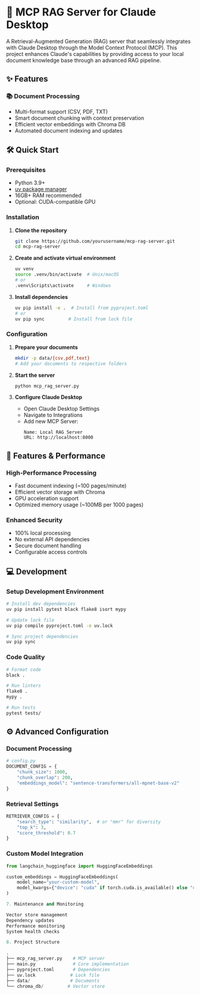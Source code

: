 
# 🚀 MCP RAG Server for Claude Desktop

A Retrieval-Augmented Generation (RAG) server that seamlessly integrates with Claude Desktop through the Model Context Protocol (MCP). This project enhances Claude's capabilities by providing access to your local document knowledge base through an advanced RAG pipeline.

## ✨ Features

### 📚 Document Processing
- Multi-format support (CSV, PDF, TXT)
- Smart document chunking with context preservation
- Efficient vector embeddings with Chroma DB
- Automated document indexing and updates

## 🛠️ Quick Start

### Prerequisites
- Python 3.9+
- [uv package manager](https://github.com/astral-sh/uv)
- 16GB+ RAM recommended
- Optional: CUDA-compatible GPU

### Installation

1. **Clone the repository**
   ```bash
   git clone https://github.com/yourusername/mcp-rag-server.git
   cd mcp-rag-server
   ```

2. **Create and activate virtual environment**
   ```bash
   uv venv
   source .venv/bin/activate  # Unix/macOS
   # or
   .venv\Scripts\activate     # Windows
   ```

3. **Install dependencies**
   ```bash
   uv pip install -e .  # Install from pyproject.toml
   # or
   uv pip sync         # Install from lock file
   ```


### Configuration

1. **Prepare your documents**
   ```bash
   mkdir -p data/{csv,pdf,text}
   # Add your documents to respective folders
   ```

2. **Start the server**
   ```bash
   python mcp_rag_server.py
   ```

3. **Configure Claude Desktop**
   - Open Claude Desktop Settings
   - Navigate to Integrations
   - Add new MCP Server:
     ```
     Name: Local RAG Server
     URL: http://localhost:8000
     ```

## 🚀 Features & Performance

### High-Performance Processing
- Fast document indexing (~100 pages/minute)
- Efficient vector storage with Chroma
- GPU acceleration support
- Optimized memory usage (~100MB per 1000 pages)

### Enhanced Security
- 100% local processing
- No external API dependencies
- Secure document handling
- Configurable access controls

## 💻 Development

### Setup Development Environment
```bash
# Install dev dependencies
uv pip install pytest black flake8 isort mypy

# Update lock file
uv pip compile pyproject.toml -o uv.lock

# Sync project dependencies
uv pip sync
```

### Code Quality
```bash
# Format code
black .

# Run linters
flake8 .
mypy .

# Run tests
pytest tests/
```

## ⚙️ Advanced Configuration

### Document Processing
```python
# config.py
DOCUMENT_CONFIG = {
    "chunk_size": 1000,
    "chunk_overlap": 200,
    "embeddings_model": "sentence-transformers/all-mpnet-base-v2"
}
```

### Retrieval Settings
```python
RETRIEVER_CONFIG = {
    "search_type": "similarity",  # or "mmr" for diversity
    "top_k": 3,
    "score_threshold": 0.7
}
```

### Custom Model Integration
```python
from langchain_huggingface import HuggingFaceEmbeddings

custom_embeddings = HuggingFaceEmbeddings(
    model_name="your-custom-model",
    model_kwargs={"device": "cuda" if torch.cuda.is_available() else "cpu"}
)

7. Maintenance and Monitoring

Vector store management
Dependency updates
Performance monitoring
System health checks

8. Project Structure

.
├── mcp_rag_server.py    # MCP server
├── main.py              # Core implementation
├── pyproject.toml       # Dependencies
├── uv.lock             # Lock file
├── data/               # Documents
└── chroma_db/         # Vector store


